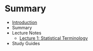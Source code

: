 # Summary

* [Introduction](README.md)
* Summary
* Lecture Notes
   * [Lecture 1: Statistical Terminology](lecture_1_statistical_terminology.md)
* Study Guides

